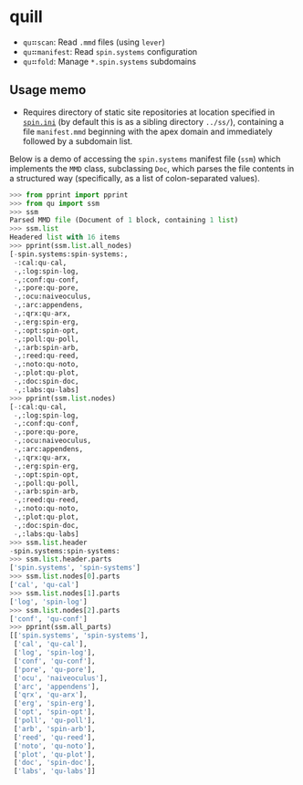 # quill

- `qu`⠶`scan`: Read `.mmd` files (using `lever`)
- `qu`⠶`manifest`: Read `spin.systems` configuration
- `qu`⠶`fold`: Manage `*.spin.systems` subdomains

## Usage memo

- Requires directory of static site repositories at
  location specified in [`spin.ini`](spin.ini) (by default
  this is as a sibling directory `../ss/`), containing
  a file `manifest.mmd` beginning with the apex domain and
  immediately followed by a subdomain list.

Below is a demo of accessing the `spin.systems` manifest file
(`ssm`) which implements the `MMD` class, subclassing `Doc`,
which parses the file contents in a structured way (specifically,
as a list of colon-separated values).

```py
>>> from pprint import pprint
>>> from qu import ssm
>>> ssm
Parsed MMD file (Document of 1 block, containing 1 list)
>>> ssm.list
Headered list with 16 items
>>> pprint(ssm.list.all_nodes)
[-spin.systems:spin-systems:,
 -:cal:qu-cal,
 -,:log:spin-log,
 -,:conf:qu-conf,
 -,:pore:qu-pore,
 -,:ocu:naiveoculus,
 -,:arc:appendens,
 -,:qrx:qu-arx,
 -,:erg:spin-erg,
 -,:opt:spin-opt,
 -,:poll:qu-poll,
 -,:arb:spin-arb,
 -,:reed:qu-reed,
 -,:noto:qu-noto,
 -,:plot:qu-plot,
 -,:doc:spin-doc,
 -,:labs:qu-labs]
>>> pprint(ssm.list.nodes)
[-:cal:qu-cal,
 -,:log:spin-log,
 -,:conf:qu-conf,
 -,:pore:qu-pore,
 -,:ocu:naiveoculus,
 -,:arc:appendens,
 -,:qrx:qu-arx,
 -,:erg:spin-erg,
 -,:opt:spin-opt,
 -,:poll:qu-poll,
 -,:arb:spin-arb,
 -,:reed:qu-reed,
 -,:noto:qu-noto,
 -,:plot:qu-plot,
 -,:doc:spin-doc,
 -,:labs:qu-labs]
>>> ssm.list.header
-spin.systems:spin-systems:
>>> ssm.list.header.parts
['spin.systems', 'spin-systems']
>>> ssm.list.nodes[0].parts
['cal', 'qu-cal']
>>> ssm.list.nodes[1].parts
['log', 'spin-log']
>>> ssm.list.nodes[2].parts
['conf', 'qu-conf']
>>> pprint(ssm.all_parts)
[['spin.systems', 'spin-systems'],
 ['cal', 'qu-cal'],
 ['log', 'spin-log'],
 ['conf', 'qu-conf'],
 ['pore', 'qu-pore'],
 ['ocu', 'naiveoculus'],
 ['arc', 'appendens'],
 ['qrx', 'qu-arx'],
 ['erg', 'spin-erg'],
 ['opt', 'spin-opt'],
 ['poll', 'qu-poll'],
 ['arb', 'spin-arb'],
 ['reed', 'qu-reed'],
 ['noto', 'qu-noto'],
 ['plot', 'qu-plot'],
 ['doc', 'spin-doc'],
 ['labs', 'qu-labs']]
```
